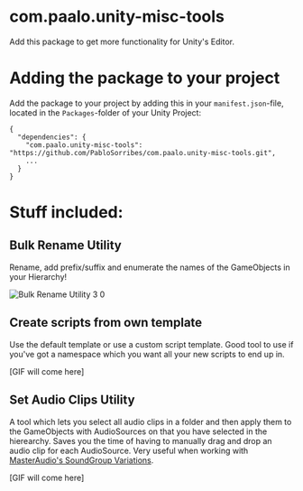 # com.paalo.unity-misc-tools
Add this package to get more functionality for Unity's Editor.

# Adding the package to your project
Add the package to your project by adding this in your `manifest.json`-file, located in the `Packages`-folder of your Unity Project:
```
{
  "dependencies": {
    "com.paalo.unity-misc-tools": "https://github.com/PabloSorribes/com.paalo.unity-misc-tools.git",
    ...
  }
}
```

# Stuff included:

## Bulk Rename Utility
Rename, add prefix/suffix and enumerate the names of the GameObjects in your Hierarchy!

![Bulk Rename Utility 3 0](https://user-images.githubusercontent.com/10932943/74588978-8da7df80-5001-11ea-8e53-37f7256ec635.gif)

## Create scripts from own template
Use the default template or use a custom script template. Good tool to use if you've got a namespace which you want all your new scripts to end up in.

[GIF will come here]

## Set Audio Clips Utility
A tool which lets you select all audio clips in a folder and then apply them to the GameObjects with AudioSources on that you have selected in the hierearchy. Saves you the time of having to manually drag and drop an audio clip for each AudioSource. Very useful when working with [MasterAudio's SoundGroup Variations](https://www.dtdevtools.com/docs/masteraudio/SoundGroupVariations.htm).

[GIF will come here]
